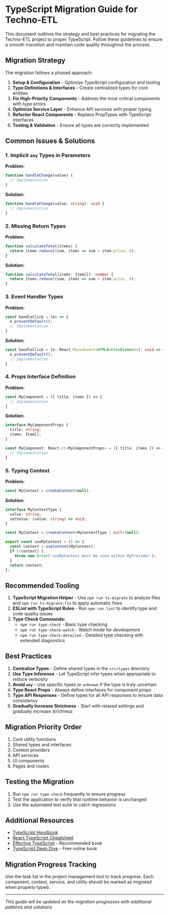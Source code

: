 # TypeScript Migration Guide for Techno-ETL

This document outlines the strategy and best practices for migrating the Techno-ETL project to proper TypeScript. Follow these guidelines to ensure a smooth transition and maintain code quality throughout the process.

## Migration Strategy

The migration follows a phased approach:

1. **Setup & Configuration** - Optimize TypeScript configuration and tooling
2. **Type Definitions & Interfaces** - Create centralized types for core entities
3. **Fix High-Priority Components** - Address the most critical components with type errors
4. **Optimize Service Layer** - Enhance API services with proper typing
5. **Refactor React Components** - Replace PropTypes with TypeScript interfaces
6. **Testing & Validation** - Ensure all types are correctly implemented

## Common Issues & Solutions

### 1. Implicit `any` Types in Parameters

**Problem:**
```typescript
function handleChange(value) {
  // Implementation
}
```

**Solution:**
```typescript
function handleChange(value: string): void {
  // Implementation
}
```

### 2. Missing Return Types

**Problem:**
```typescript
function calculateTotal(items) {
  return items.reduce((sum, item) => sum + item.price, 0);
}
```

**Solution:**
```typescript
function calculateTotal(items: Item[]): number {
  return items.reduce((sum, item) => sum + item.price, 0);
}
```

### 3. Event Handler Types

**Problem:**
```typescript
const handleClick = (e) => {
  e.preventDefault();
  // Implementation
}
```

**Solution:**
```typescript
const handleClick = (e: React.MouseEvent<HTMLButtonElement>): void => {
  e.preventDefault();
  // Implementation
}
```

### 4. Props Interface Definition

**Problem:**
```typescript
const MyComponent = ({ title, items }) => {
  // Implementation
}
```

**Solution:**
```typescript
interface MyComponentProps {
  title: string;
  items: Item[];
}

const MyComponent: React.FC<MyComponentProps> = ({ title, items }) => {
  // Implementation
}
```

### 5. Typing Context

**Problem:**
```typescript
const MyContext = createContext(null);
```

**Solution:**
```typescript
interface MyContextType {
  value: string;
  setValue: (value: string) => void;
}

const MyContext = createContext<MyContextType | null>(null);

export const useMyContext = () => {
  const context = useContext(MyContext);
  if (!context) {
    throw new Error('useMyContext must be used within MyProvider');
  }
  return context;
};
```

## Recommended Tooling

1. **TypeScript Migration Helper** - Use `npm run ts-migrate` to analyze files and `npm run ts-migrate:fix` to apply automatic fixes
2. **ESLint with TypeScript Rules** - Run `npm run lint` to identify type and code quality issues
3. **Type Check Commands:**
   - `npm run type-check` - Basic type checking
   - `npm run type-check:watch` - Watch mode for development
   - `npm run type-check:detailed` - Detailed type checking with extended diagnostics

## Best Practices

1. **Centralize Types** - Define shared types in the `src/types` directory
2. **Use Type Inference** - Let TypeScript infer types when appropriate to reduce verbosity
3. **Avoid `any`** - Use specific types or `unknown` if the type is truly uncertain
4. **Type React Props** - Always define interfaces for component props
5. **Type API Responses** - Define types for all API responses to ensure data consistency
6. **Gradually Increase Strictness** - Start with relaxed settings and gradually increase strictness

## Migration Priority Order

1. Core utility functions
2. Shared types and interfaces
3. Context providers
4. API services
5. UI components
6. Pages and routes

## Testing the Migration

1. Run `npm run type-check` frequently to ensure progress
2. Test the application to verify that runtime behavior is unchanged
3. Use the automated test suite to catch regressions

## Additional Resources

- [TypeScript Handbook](https://www.typescriptlang.org/docs/handbook/intro.html)
- [React TypeScript Cheatsheet](https://react-typescript-cheatsheet.netlify.app/)
- [Effective TypeScript](https://effectivetypescript.com/) - Recommended book
- [TypeScript Deep Dive](https://basarat.gitbook.io/typescript/) - Free online book

## Migration Progress Tracking

Use the task list in the project management tool to track progress. Each component, context, service, and utility should be marked as migrated when properly typed.

---

*This guide will be updated as the migration progresses with additional patterns and solutions.*